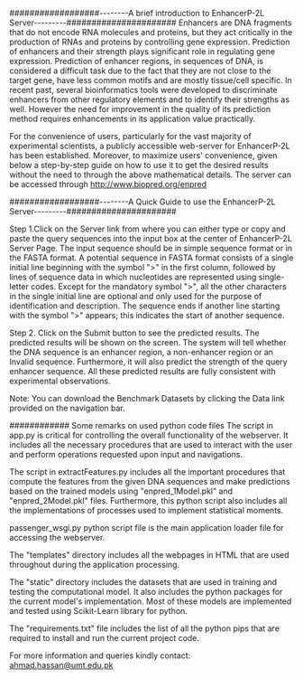 ##################--------A brief introduction to EnhancerP-2L Server---------######################
Enhancers are DNA fragments that do not encode RNA molecules and proteins, but they act critically in the production of RNAs and proteins by controlling gene expression.
Prediction of enhancers and their strength plays significant role in regulating gene expression. Prediction of enhancer regions, in sequences of DNA, is considered a difficult task due to the fact that they are not close to the target gene, have less common motifs and are mostly tissue/cell specific.
In recent past, several bioinformatics tools were developed to discriminate enhancers from other regulatory elements and to identify their strengths as well. 
However the need for improvement in the quality of its prediction method requires enhancements in its application value practically.

For the convenience of users, particularly for the vast majority of experimental scientists, a publicly accessible web-server for EnhancerP-2L has been established. Moreover, to maximize users' convenience, given below a step-by-step guide on how to use it to get the desired results without the need to through the above mathematical details. The server can be accessed through http://www.biopred.org/enpred


##################--------A Quick Guide to use the EnhancerP-2L Server---------######################

Step 1.Click on the Server link from where you can either type or copy and paste the query sequences into the input box at the center of EnhancerP-2L Server Page. The input sequence should be in simple sequence format or in the FASTA format. A potential sequence in FASTA format consists of a single initial line beginning with the symbol ">" in the first column, followed by lines of sequence data in which nucleotides are represented using single-letter codes. Except for the mandatory symbol ">", all the other characters in the single initial line are optional and only used for the purpose of identification and description. The sequence ends if another line starting with the symbol ">" appears; this indicates the start of another sequence.

Step 2. Click on the Submit button to see the predicted results. The predicted results will be shown on the screen. The system will tell whether the DNA sequence is an enhancer region, a non-enhancer region or an Invalid sequence. Furthermore, it will also predict the strength of the query enhancer sequence. All these predicted results are fully consistent with experimental observations.

Note: You can download the Benchmark Datasets by clicking the Data link provided on the navigation bar.

############ Some remarks on used python code files
The script in app.py is critical for controlling the overall functionality of the webserver. It includes all the necessary procedures that are used to interact with the user and perform operations requested upon input and navigations.

The script in extractFeatures.py includes all the important procedures that compute the features from the given DNA sequences and make predictions based on the trained models using "enpred_1Model.pkl" and "enpred_2Model.pkl" files. Furthermore, this python script also includes all the implementations of processes used to implement statistical moments. 

passenger_wsgi.py python script file is the main application loader file for accessing the webserver.

The "templates" directory includes all the webpages in HTML that are used throughout during the application processing.

The "static" directory includes the datasets that are used in training and testing the computational model. It also includes the python packages for the current model's implementation. Most of these models are implemented and tested using Scikit-Learn library for python.

The "requirements.txt" file includes the list of all the python pips that are required to install and run the current project code.

For more information and queries kindly contact: ahmad.hassan@umt.edu.pk





